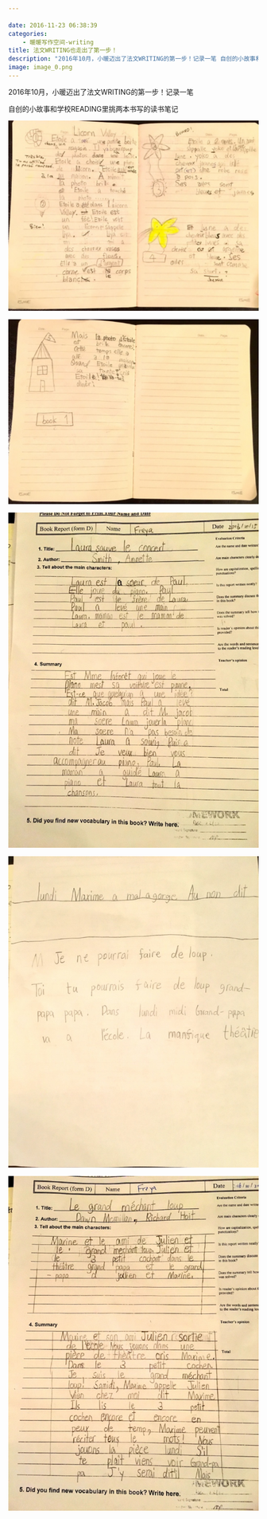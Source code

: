 ```yaml
---

date: 2016-11-23 06:38:39
categories:
    - 暖暖写作空间-writing
title: 法文WRITING也走出了第一步！
description: "2016年10月，小暖迈出了法文WRITING的第一步！记录一笔 自创的小故事和学校READING里挑两本书写的读书笔记"
image: image_0.png
---
```


2016年10月，小暖迈出了法文WRITING的第一步！记录一笔 

  


自创的小故事和学校READING里挑两本书写的读书笔记

  


![](image_0.png)  
  
![](image_1.png)  
  
![](image_2.png)  
  
![](image_3.png)  
  
![](image_4.png)